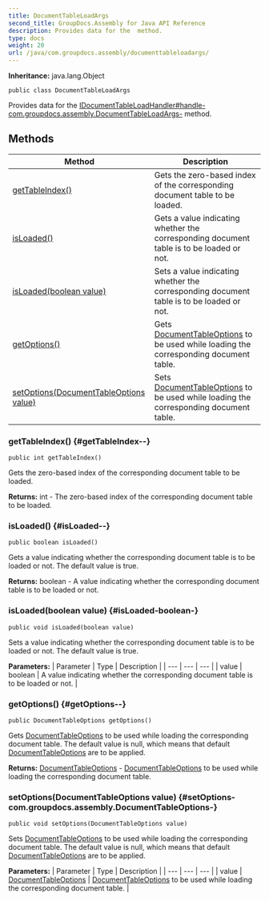 ```yaml
---
title: DocumentTableLoadArgs
second_title: GroupDocs.Assembly for Java API Reference
description: Provides data for the  method.
type: docs
weight: 20
url: /java/com.groupdocs.assembly/documenttableloadargs/
---
```

**Inheritance:**
java.lang.Object
```
public class DocumentTableLoadArgs
```

Provides data for the [IDocumentTableLoadHandler\#handle-com.groupdocs.assembly.DocumentTableLoadArgs-](../../com.groupdocs.assembly/idocumenttableloadhandler\#handle-com.groupdocs.assembly.DocumentTableLoadArgs-) method.
## Methods

| Method | Description |
| --- | --- |
| [getTableIndex()](#getTableIndex--) | Gets the zero-based index of the corresponding document table to be loaded. |
| [isLoaded()](#isLoaded--) | Gets a value indicating whether the corresponding document table is to be loaded or not. |
| [isLoaded(boolean value)](#isLoaded-boolean-) | Sets a value indicating whether the corresponding document table is to be loaded or not. |
| [getOptions()](#getOptions--) | Gets [DocumentTableOptions](../../com.groupdocs.assembly/documenttableoptions) to be used while loading the corresponding document table. |
| [setOptions(DocumentTableOptions value)](#setOptions-com.groupdocs.assembly.DocumentTableOptions-) | Sets [DocumentTableOptions](../../com.groupdocs.assembly/documenttableoptions) to be used while loading the corresponding document table. |
### getTableIndex() {#getTableIndex--}
```
public int getTableIndex()
```


Gets the zero-based index of the corresponding document table to be loaded.

**Returns:**
int - The zero-based index of the corresponding document table to be loaded.
### isLoaded() {#isLoaded--}
```
public boolean isLoaded()
```


Gets a value indicating whether the corresponding document table is to be loaded or not. The default value is true.

**Returns:**
boolean - A value indicating whether the corresponding document table is to be loaded or not.
### isLoaded(boolean value) {#isLoaded-boolean-}
```
public void isLoaded(boolean value)
```


Sets a value indicating whether the corresponding document table is to be loaded or not. The default value is true.

**Parameters:**
| Parameter | Type | Description |
| --- | --- | --- |
| value | boolean | A value indicating whether the corresponding document table is to be loaded or not. |

### getOptions() {#getOptions--}
```
public DocumentTableOptions getOptions()
```


Gets [DocumentTableOptions](../../com.groupdocs.assembly/documenttableoptions) to be used while loading the corresponding document table. The default value is null, which means that default [DocumentTableOptions](../../com.groupdocs.assembly/documenttableoptions) are to be applied.

**Returns:**
[DocumentTableOptions](../../com.groupdocs.assembly/documenttableoptions) - [DocumentTableOptions](../../com.groupdocs.assembly/documenttableoptions) to be used while loading the corresponding document table.
### setOptions(DocumentTableOptions value) {#setOptions-com.groupdocs.assembly.DocumentTableOptions-}
```
public void setOptions(DocumentTableOptions value)
```


Sets [DocumentTableOptions](../../com.groupdocs.assembly/documenttableoptions) to be used while loading the corresponding document table. The default value is null, which means that default [DocumentTableOptions](../../com.groupdocs.assembly/documenttableoptions) are to be applied.

**Parameters:**
| Parameter | Type | Description |
| --- | --- | --- |
| value | [DocumentTableOptions](../../com.groupdocs.assembly/documenttableoptions) | [DocumentTableOptions](../../com.groupdocs.assembly/documenttableoptions) to be used while loading the corresponding document table. |

